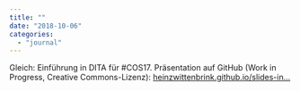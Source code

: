 ```yaml
---
title: ""
date: "2018-10-06"
categories: 
  - "journal"
---
```


Gleich: Einführung in DITA für #COS17. Präsentation auf GitHub (Work in Progress, Creative Commons-Lizenz): [heinzwittenbrink.github.io/slides-in...](https://heinzwittenbrink.github.io/slides-intro2dita/)
